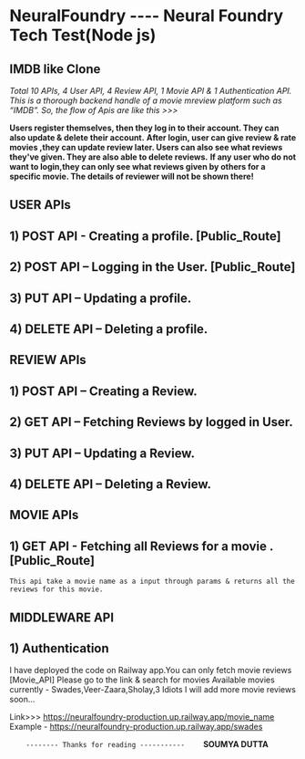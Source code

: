 # NeuralFoundry ---- Neural Foundry Tech Test(Node js) 

## IMDB like Clone
*Total 10 APIs, 4 User API, 4 Review API, 1 Movie API & 1 Authentication API. This is a thorough backend handle of a movie mreview platform such as “IMDB”. So, the flow of Apis are like this >>>*

**Users register themselves, then they log in to their account. They can also update & delete their account.**
**After login, user can give review & rate movies ,they can update review later. Users can also see what reviews they've given. They are also able to delete reviews.**
**If any user who do not want to login,they can only see what reviews given by others for a specific movie. The details of reviewer will not be shown there!**


 ## USER APIs
## 1) POST API - Creating a profile.                [Public_Route]
## 2) POST API – Logging in the User.               [Public_Route]
## 3) PUT API – Updating a profile.
## 4) DELETE API – Deleting a profile.


 ## REVIEW APIs
## 1) POST API – Creating a Review.
## 2) GET API – Fetching Reviews by logged in User.
## 3) PUT API – Updating a Review.
## 4) DELETE API – Deleting a Review.


 ## MOVIE APIs
## 1) GET API - Fetching all Reviews for a movie . [Public_Route]
    This api take a movie name as a input through params & returns all the reviews for this movie.

 ## MIDDLEWARE API
## 1) Authentication

I have deployed the code on Railway app.You can only fetch movie reviews [Movie_API]
Please go to the link & search for movies
Available movies currently - Swades,Veer-Zaara,Sholay,3 Idiots
I will add more movie reviews soon...

Link>>>   https://neuralfoundry-production.up.railway.app/movie_name
Example - https://neuralfoundry-production.up.railway.app/swades

`     -------- Thanks for reading -----------     `
                **SOUMYA DUTTA**


